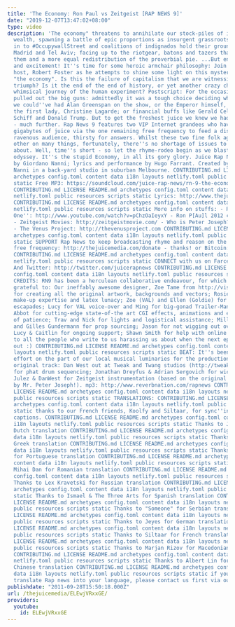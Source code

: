 ```yaml
---
title: 'The Economy: Ron Paul vs Zeitgeist [RAP NEWS 9]'
date: "2019-12-07T13:47:02+08:00"
type: video
description: 'The economy" threatens to annihilate our stock-piles of imaginary, inflated
  wealth, spawning a battle of epic proportions as insurgent grassroots forces move
  in to #OccupywallStreet and coalitions of indignados hold their ground in Athens,
  Madrid and Tel Aviv; facing up to the riotgear, batons and tazers that stand between
  them and a more equal redistribution of the proverbial pie. ...But enough action
  and excitement! It''s time for some heroic armchair philosophy: Join your affable
  host, Robert Foster as he attempts to shine some light on this mysterious creature,
  "the economy". Is this the failure of capitalism that we are witnessing, or its
  triumph? Is it the end of the end of history, or yet another crazy chapter in the
  whimsical journey of the human experiment? Postscript: For the occasion, we''ve
  pulled out the big guns: admittedly it was a tough choice deciding who to interview:
  we could''ve had Alan Greenspan on the show, or the Emperor himself, Milton Friedman;
  the first lady, Christine Lagarde; or financial buffs like Gerald Celente, Peter
  Schiff and Donald Trump. But to get the freshest juice we knew we had to go further
  - much further. Rap News 9 features two VIP Internet grandees who have uploaded
  gigabytes of juice via the one remaining free frequency to feed a discerning and
  ravenous audience, thirsty for answers. Whilst these two fine folk agree with each
  other on many things, fortunately, there''s no shortage of issues to rap-battle
  about. Well, time''s short - so let the rhyme-rodeo begin as we blast off on a rollercoaster
  odyssey. It''s the stupid Economy, in all its gory glory. Juice Rap News: written
  by Giordano Nanni; lyrics and performance by Hugo Farrant. Created by Farrant &
  Nanni in a back-yard studio in suburban Melbourne. CONTRIBUTING.md LICENSE README.md
  archetypes config.toml content data i18n layouts netlify.toml public resources scripts
  static Free MP3: https://soundcloud.com/juice-rap-news/rn-9-the-economy or http://www.reverbnation.com/rapnews
  CONTRIBUTING.md LICENSE README.md archetypes config.toml content data i18n layouts
  netlify.toml public resources scripts static Lyrics: http://www.thejuicemedia.com/video
  CONTRIBUTING.md LICENSE README.md archetypes config.toml content data i18n layouts
  netlify.toml public resources scripts static More info on stuffs: - Ron Paul, ''The
  One'': http://www.youtube.com/watch?v=pChzOaIeyxY - Ron P[Au]l 2012 campaign: http://www.ronpaul2012.com/
  - Zeitgeist Movies: http://zeitgeistmovie.com/ - Who is Peter Joseph? http://www.youtube.com/watch?v=tw9IHJNB75E
  - The Venus Project: http://thevenusproject.com CONTRIBUTING.md LICENSE README.md
  archetypes config.toml content data i18n layouts netlify.toml public resources scripts
  static SUPPORT Rap News to keep broadcasting rhyme and reason on the only remaining
  free frequency: http://thejuicemedia.com/donate - thanks! or Bitcoin: 1HMPK1zFCLopAvNEvR3aehFU1tSvHeWkTS
  CONTRIBUTING.md LICENSE README.md archetypes config.toml content data i18n layouts
  netlify.toml public resources scripts static CONNECT with us on Farcebook: https://www.facebook.com/juicerapnews
  And Twitter: http://twitter.com/juicerapnews CONTRIBUTING.md LICENSE README.md archetypes
  config.toml content data i18n layouts netlify.toml public resources scripts static
  CREDITS: RN9 has been a herculean collaborative endeavour, for which we are hugely
  grateful to: Our ineffably awesome designer, Zoe Tame from http://visualtonic.com.au
  for creating all the original artwork, backgrounds and vectors; Rosie Dunlop for
  make-up expertise and latex lunacy; Zoe (VAL) and Ellen (Goldie) for yet more lingerie
  escapades; Lucy for VAL voice-over and Ming for big-gonad Trailer-Man voice; Dave
  Abbot for cutting-edge state-of-the art CGI effects, animations and exteme doses
  of patience; Trav and Nick for lights and logistical assistance; Milly Langworth
  and Gilles Gundermann for prop sourcing; Jason for not wigging out over the wigs;
  Lucy & Caitlin for ongoing support; Shawn Smith for help with online research; and
  to all the people who write to us harassing us about when the next episode is coming
  out :) CONTRIBUTING.md LICENSE README.md archetypes config.toml content data i18n
  layouts netlify.toml public resources scripts static BEAT: It''s been a Frankensteinian
  effort on the part of our local musical luminaries for the production on this episode''s
  original track: Dan West out at Tweak and Twang studios (http://tweakandtwang.org)
  for phat drum sequencing; Jonathan Dreyfus & Adrian Sergovich for wicked orchestrations;
  Julez & DanWest for Zeitgeist instrumentation (based on the original Zeitgesit theme
  by Mr. Peter Joseph!). mp3: http://www.reverbnation.com/rapnews CONTRIBUTING.md
  LICENSE README.md archetypes config.toml content data i18n layouts netlify.toml
  public resources scripts static TRANSLATIONS: CONTRIBUTING.md LICENSE README.md
  archetypes config.toml content data i18n layouts netlify.toml public resources scripts
  static thanks to our French friends, Koolfy and Siltaar, for sync''ing English closed
  captions. CONTRIBUTING.md LICENSE README.md archetypes config.toml content data
  i18n layouts netlify.toml public resources scripts static Thanks to Jonas M for
  Dutch translation CONTRIBUTING.md LICENSE README.md archetypes config.toml content
  data i18n layouts netlify.toml public resources scripts static Thanks to Midas for
  Greek translation CONTRIBUTING.md LICENSE README.md archetypes config.toml content
  data i18n layouts netlify.toml public resources scripts static Thanks to Ranolfi
  for Portuguese translation CONTRIBUTING.md LICENSE README.md archetypes config.toml
  content data i18n layouts netlify.toml public resources scripts static Thanks to
  Mihai Dan for Romanian translation CONTRIBUTING.md LICENSE README.md archetypes
  config.toml content data i18n layouts netlify.toml public resources scripts static
  Thanks to Lex Kravetski for Russian translation CONTRIBUTING.md LICENSE README.md
  archetypes config.toml content data i18n layouts netlify.toml public resources scripts
  static Thanks to Ismael & The Three Arts for Spanish translation CONTRIBUTING.md
  LICENSE README.md archetypes config.toml content data i18n layouts netlify.toml
  public resources scripts static Thanks to "Someone" for Serbian translation CONTRIBUTING.md
  LICENSE README.md archetypes config.toml content data i18n layouts netlify.toml
  public resources scripts static Thanks to Jeyes for German translation CONTRIBUTING.md
  LICENSE README.md archetypes config.toml content data i18n layouts netlify.toml
  public resources scripts static Thanks to Siltaar for French translation CONTRIBUTING.md
  LICENSE README.md archetypes config.toml content data i18n layouts netlify.toml
  public resources scripts static Thanks to Marjan Rizov for Macedonian Translation.
  CONTRIBUTING.md LICENSE README.md archetypes config.toml content data i18n layouts
  netlify.toml public resources scripts static Thanks to Albert Lin for Traditional
  Chinese translation CONTRIBUTING.md LICENSE README.md archetypes config.toml content
  data i18n layouts netlify.toml public resources scripts static if you''d like to
  translate Rap news into your language, please contact us first via our website http://www.thejuicemedia.com/contac'
publishdate: "2011-09-28T15:50:18.000Z"
url: /thejuicemedia/ELEwjVRxxGE/
providers:
  youtube:
    id: ELEwjVRxxGE
---
```

